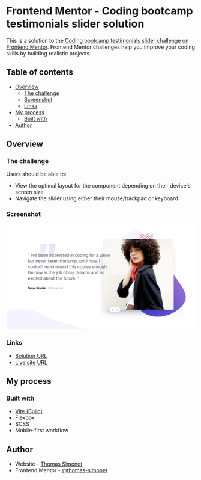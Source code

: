 # Frontend Mentor - Coding bootcamp testimonials slider solution

This is a solution to the [Coding bootcamp testimonials slider challenge on Frontend Mentor](https://www.frontendmentor.io/challenges/coding-bootcamp-testimonials-slider-4FNyLA8JL). Frontend Mentor challenges help you improve your coding skills by building realistic projects. 

## Table of contents

- [Overview](#overview)
  - [The challenge](#the-challenge)
  - [Screenshot](#screenshot)
  - [Links](#links)
- [My process](#my-process)
  - [Built with](#built-with)
- [Author](#author)

## Overview

### The challenge

Users should be able to:

- View the optimal layout for the component depending on their device's screen size
- Navigate the slider using either their mouse/trackpad or keyboard

### Screenshot

![](./solution.jpg)

### Links

- [Solution URL](https://github.com/thomas-simonet/frontendmentor/tree/main/05-coding-bootcamp-testimonials-slider)
- [Live site URL](https://massim-coding-bootcamp-testimonials-slider.netlify.app)

## My process

### Built with

- [Vite (Build)](https://vitejs.dev/)
- Flexbox
- SCSS
- Mobile-first workflow

## Author

- Website - [Thomas Simonet](https://thomassimonet.fr)
- Frontend Mentor - [@thomas-simonet](https://www.frontendmentor.io/profile/thomas-simonet)